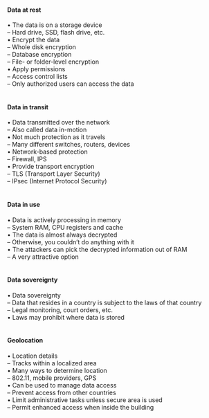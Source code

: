 ####  Data at rest  

• The data is on a storage device  
– Hard drive, SSD, flash drive, etc.  
• Encrypt the data  
– Whole disk encryption  
– Database encryption  
– File- or folder-level encryption  
• Apply permissions  
– Access control lists  
– Only authorized users can access the data  
<br>


####  Data in transit  

• Data transmitted over the network  
– Also called data in-motion  
• Not much protection as it travels  
– Many different switches, routers, devices  
• Network-based protection  
– Firewall, IPS  
• Provide transport encryption  
– TLS (Transport Layer Security)  
– IPsec (Internet Protocol Security)  
<br>


####  Data in use  

• Data is actively processing in memory  
– System RAM, CPU registers and cache  
• The data is almost always decrypted  
– Otherwise, you couldn’t do anything with it  
• The attackers can pick the decrypted information out of RAM  
– A very attractive option  
<br>


####  Data sovereignty  

• Data sovereignty  
– Data that resides in a country is subject to the laws of that country  
– Legal monitoring, court orders, etc.  
• Laws may prohibit where data is stored  
<br>


####  Geolocation  

• Location details  
– Tracks within a localized area  
• Many ways to determine location  
– 802.11, mobile providers, GPS  
• Can be used to manage data access  
– Prevent access from other countries  
• Limit administrative tasks unless secure area is used  
– Permit enhanced access when inside the building
